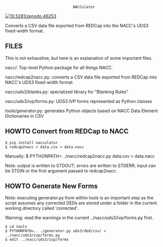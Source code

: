                                   NACCulator

<a href="http://dx.doi.org/10.5281/zenodo.46253"><img src="https://zenodo.org/badge/doi/10.5281/zenodo.46253.svg" alt="10.5281/zenodo.46253"></a>

Converts a CSV data file exported from REDCap into the NACC's UDS3 fixed-width
format.

FILES
-----

This is not exhaustive, but here is an explanation of some important files.

nacc/:
    Top-level Python package for all things NACC.

nacc/redcap2nacc.py:
    converts a CSV data file exported from REDCap into NACC's UDS3 fixed-width
    format

nacc/uds3/blanks.py:
    specialized library for "Blanking Rules"

nacc/uds3/ivp/forms.py:
    UDS3 IVP forms represented as Python classes

tools/generator.py:
    generates Python objects based on NACC Data Element Dictionaries in CSV


HOWTO Convert from REDCap to NACC
---------------------------------

    $ pip install nacculator
    $ redcap2nacc < data.csv > data.nacc

Manually:
    $ PYTHONPATH=. ./nacc/redcap2nacc.py data.csv > data.nacc

Note: output is written to STDOUT; errors are written to STDERR; input can be
      STDIN or the first argument passed to redcap2nacc.

HOWTO Generate New Forms
------------------------

Note: executing generator.py from within tools is an important step as the
      script assumes any corrected DEDs are stored under a folder in the
      current working directory called 'corrected'.

Warning: read the warnings in the current ../nacc/uds3/ivp/forms.py first.

    $ cd tools
    $ PYTHONPATH=.. ./generator.py uds3/ded/csv/ > ../nacc/uds3/ivp/forms.py
    $ edit ../nacc/uds3/ivp/forms
